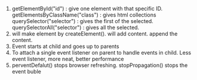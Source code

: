 1. getElementById("id") : give one element with that specific ID.
   getElementsByClassName("class") : gives html collections
   querySelector("selector") : gives the first of the selected.
   querySelectorAll("selector") : gives all the selected.
2. will make element by createElement().
   will add content.
   append the content.
3. Event starts at child and goes up to parents
4. To attach a single event listener on parent to handle events in child.
   Less event listener, more neat, better performance
5. perventDefalut() stops browser refreshing.
   stopPropagation() stops the event buble
